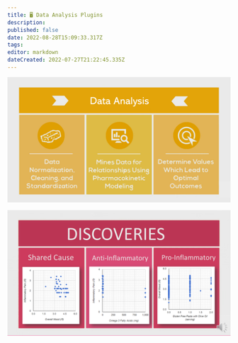 ```yaml
---
title: 🖥 Data Analysis Plugins
description: 
published: false
date: 2022-08-28T15:09:33.317Z
tags: 
editor: markdown
dateCreated: 2022-07-27T21:22:45.335Z
---
```


![](/assets/data-analysis.PNG)

![](/assets/discovery-scatterplots.PNG)
